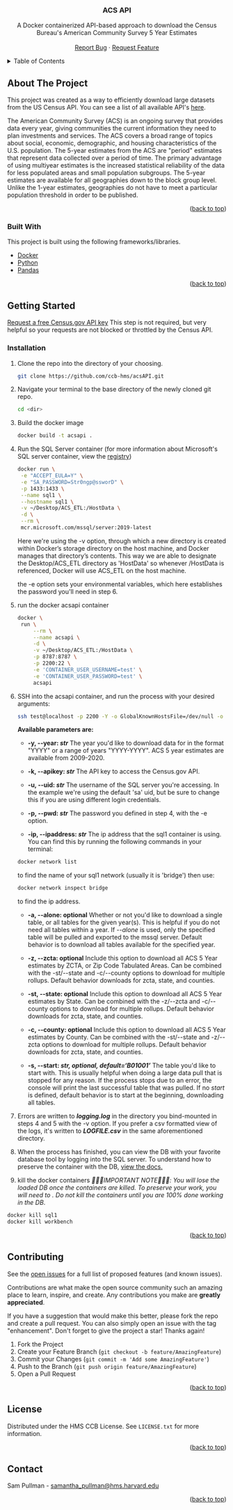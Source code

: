 <div id="top"></div>


<!-- PROJECT LOGO -->
<br />
<div align="center">

  <h3 align="center">ACS API</h3>

  <p align="center">
    A Docker containerized API-based approach to download the Census Bureau's American Community Survey 5 Year Estimates
    <br />
    <br />
    <a href="https://github.com/ccb-hms/acsAPI/issues">Report Bug</a>
    ·
    <a href="https://github.com/ccb-hms/acsAPI/issues">Request Feature</a>
  </p>
</div>



<!-- TABLE OF CONTENTS -->
<details>
  <summary>Table of Contents</summary>
  <ol>
    <li>
      <a href="#about-the-project">About The Project</a>
      <ul>
        <li><a href="#built-with">Built With</a></li>
      </ul>
    </li>
    <li>
      <a href="#getting-started">Getting Started</a>
      <ul>
        <li><a href="#installation">Installation</a></li>
      </ul>
    </li>
    <li><a href="#contributing">Contributing</a></li>
    <li><a href="#license">License</a></li>
    <li><a href="#contact">Contact</a></li>
  </ol>
</details>



<!-- ABOUT THE PROJECT -->
## About The Project

This project was created as a way to efficiently download large datasets from the US Census API. You can see a list of all available API's [here](https://www.census.gov/data/developers/data-sets.html). 

The American Community Survey (ACS) is an ongoing survey that provides data every year, giving communities the current information they need to plan investments and services. The ACS covers a broad range of topics about social, economic, demographic, and housing characteristics of the U.S. population. The 5-year estimates from the ACS are "period" estimates that represent data collected over a period of time. The primary advantage of using multiyear estimates is the increased statistical reliability of the data for less populated areas and small population subgroups. The 5-year estimates are available for all geographies down to the block group level. Unlike the 1-year estimates, geographies do not have to meet a particular population threshold in order to be published. 

<p align="right">(<a href="#top">back to top</a>)</p>



### Built With

This project is built using the following frameworks/libraries.

* [Docker](https://Docker.com/)
* [Python](https://python.org/)
* [Pandas](https://pandas.pydata.org/) 

<p align="right">(<a href="#top">back to top</a>)</p>


<!-- GETTING STARTED -->
## Getting Started

[Request a free Census.gov API key](https://api.census.gov/data/key_signup.html)
This step is not required, but very helpful so your requests are not blocked or throttled by the Census API.

### Installation

1. Clone the repo into the directory of your choosing.
   ```sh
   git clone https://github.com/ccb-hms/acsAPI.git
   ```

2. Navigate your terminal to the base directory of the newly cloned git repo.
   ```sh
   cd <dir>
   ```

3. Build the docker image
   ```sh
   docker build -t acsapi .
   ```

4. Run the SQL Server container (for more information about Microsoft's SQL server container, view the [registry](https://hub.docker.com/_/microsoft-mssql-server))
   ```sh
   docker run \
    -e "ACCEPT_EULA=Y" \
    -e "SA_PASSWORD=Str0ngp@ssworD" \
    -p 1433:1433 \
    --name sql1 \
    --hostname sql1 \
    -v ~/Desktop/ACS_ETL:/HostData \
    -d \
    --rm \
    mcr.microsoft.com/mssql/server:2019-latest
    ```
    Here we're using the -v option, through which a new directory is created within Docker’s storage directory on the host machine, and Docker manages that directory’s contents. This way we are able to designate the Desktop/ACS_ETL directory as 'HostData' so whenever /HostData is referenced, Docker will use ACS_ETL on the host machine.

    the -e option sets your environmental variables, which here establishes the password you'll need in step 6.

5. run the docker acsapi container
   ```sh
   docker \
    run \
        --rm \
        --name acsapi \
        -d \
        -v ~/Desktop/ACS_ETL:/HostData \
        -p 8787:8787 \
        -p 2200:22 \
        -e 'CONTAINER_USER_USERNAME=test' \
        -e 'CONTAINER_USER_PASSWORD=test' \
        acsapi 
    ```
    
 6. SSH into the acsapi container, and run the process with your desired arguments:
    ```sh
    ssh test@localhost -p 2200 -Y -o GlobalKnownHostsFile=/dev/null -o UserKnownHostsFile=/dev/null \ python3 -u < acsAPI.py - "-y/--year [year] -k/--apikey [apikey] -u/--uid [uid] -p/pwd [pwd] -i/--ipaddress [ipaddress] -a/--alone [alone] -s/--start [start] -z/--zcta [zcta] -st/--state [state] -c/--county [county]"
    ```

    **Available parameters are:**
    
    * **-y, --year: _str_** The year you'd like to download data for in the format "YYYY" or a range of years "YYYY-YYYY". ACS 5 year estimates are available from 2009-2020.

    * **-k, --apikey: _str_** The API key to access the Census.gov API.
    
    * **-u, --uid: _str_** The username of the SQL server you're accessing. In the example we're using the default 'sa' uid, but be sure to change this if you are using different login credentials. 

    * **-p, --pwd: _str_** The password you defined in step 4, with the -e option.

    * **-ip, --ipaddress: _str_** The ip address that the sql1 container is using. You can find this by running the following commands in your terminal:
    ```sh
    docker network list
    ```
    to find the name of your sql1 network (usually it is 'bridge') then use:
    ```sh
    docker network inspect bridge
    ```
    to find the ip address.

    * **-a, --alone: optional** Whether or not you'd like to download a single table, or all tables for the given year(s). This is helpful if you do not need all tables within a year. If _--alone_ is used, only the specified table will be pulled and exported to the mssql server. Default behavior is to download all tables available for the specified year.

    * **-z, --zcta: optional** Include this option to download all ACS 5 Year estimates by ZCTA, or Zip Code Tabulated Areas. Can be combined with the -st/--state and -c/--county options to download for multiple rollups. Default behavior downloads for zcta, state, and counties.

    * **-st, --state: optional** Include this option to download all ACS 5 Year estimates by State. Can be combined with the -z/--zcta and -c/--county options to download for multiple rollups. Default behavior downloads for zcta, state, and counties.

    * **-c, --county: optional** Include this option to download all ACS 5 Year estimates by County. Can be combined with the -st/--state and -z/--zcta options to download for multiple rollups. Default behavior downloads for zcta, state, and counties.

    * **-s, --start: _str, optional, default=‘B01001’_** The table you'd like to start with. This is usually helpful when doing a large data pull that is stopped for any reason. If the process stops due to an error, the console will print the last successful table that was pulled. If no _start_ is defined, default behavior is to start at the beginning, downloading all tables.  
  

7. Errors are written to _**logging.log**_ in the directory you bind-mounted in steps 4 and 5 with the -v option. If you prefer a csv formatted view of the logs, it's written to _**LOGFILE.csv**_ in the same aforementioned directory. 

8. When the process has finished, you can view the DB with your favorite database tool by logging into the SQL server. To understand how to preserve the container with the DB, [view the docs.](https://docs.docker.com/engine/reference/commandline/commit/)

9. kill the docker containers _🚩🚩🚩IMPORTANT NOTE🚩🚩🚩: You will lose the loaded DB once the containers are killed. To preserve your work, you will need to <instructions here>. Do not kill the containers until you are 100% done working in the DB_.
  ```sh
  docker kill sql1
  docker kill workbench 
  ```
  
<p align="right">(<a href="#top">back to top</a>)</p>

<!-- CONTRIBUTING -->
## Contributing

See the [open issues](https://github.com/ccb-hms/acsAPI/issues) for a full list of proposed features (and known issues).

Contributions are what make the open source community such an amazing place to learn, inspire, and create. Any contributions you make are **greatly appreciated**.

If you have a suggestion that would make this better, please fork the repo and create a pull request. You can also simply open an issue with the tag "enhancement".
Don't forget to give the project a star! Thanks again!

1. Fork the Project
2. Create your Feature Branch (`git checkout -b feature/AmazingFeature`)
3. Commit your Changes (`git commit -m 'Add some AmazingFeature'`)
4. Push to the Branch (`git push origin feature/AmazingFeature`)
5. Open a Pull Request

<p align="right">(<a href="#top">back to top</a>)</p>



<!-- LICENSE -->
## License

Distributed under the HMS CCB License. See `LICENSE.txt` for more information.

<p align="right">(<a href="#top">back to top</a>)</p>



<!-- CONTACT -->
## Contact

Sam Pullman - samantha_pullman@hms.harvard.edu

<p align="right">(<a href="#top">back to top</a>)</p>


